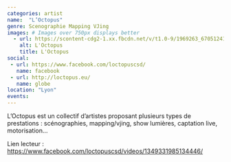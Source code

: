 ```yaml
---
categories: artist
name:  "L’Octopus"
genre: Scenographie Mapping VJing
images: # Images over 750px displays better
  - url: https://scontent-cdg2-1.xx.fbcdn.net/v/t1.0-9/1969263_670512416349743_852648500_n.jpg?oh=47fab4e0b54dbdb4969dd64a9beed5c5&oe=5A613161
    alt: L'Octopus
    title: L'Octopus
social:
 - url: https://www.facebook.com/loctopuscsd/
   name: facebook
 - url: http://loctopus.eu/
   name: globe
location: "Lyon"
events:
---
```

L’Octopus est un collectif d’artistes proposant plusieurs types de prestations : scénographies, mapping/vjing, show lumières, captation live, motorisation…

Lien lecteur : https://www.facebook.com/loctopuscsd/videos/1349331985134446/